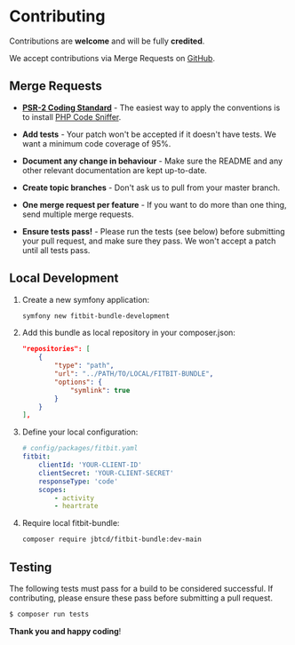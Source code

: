 # Contributing

Contributions are **welcome** and will be fully **credited**.

We accept contributions via Merge Requests on [GitHub](https://github.com/jbtcd/fitbit-sdk-php-symfony).


## Merge Requests

- **[PSR-2 Coding Standard](https://github.com/php-fig/fig-standards/blob/master/accepted/PSR-2-coding-style-guide.md)** - The easiest way to apply the conventions is to install [PHP Code Sniffer](http://pear.php.net/package/PHP_CodeSniffer).

- **Add tests** - Your patch won't be accepted if it doesn't have tests. We want a minimum code coverage of 95%.

- **Document any change in behaviour** - Make sure the README and any other relevant documentation are kept up-to-date.

- **Create topic branches** - Don't ask us to pull from your master branch.

- **One merge request per feature** - If you want to do more than one thing, send multiple merge requests.

- **Ensure tests pass!** - Please run the tests (see below) before submitting your pull request, and make sure they pass. We won't accept a patch until all tests pass.


## Local Development

1. Create a new symfony application:
    ```bash
    symfony new fitbit-bundle-development
    ```

2. Add this bundle as local repository in your composer.json:
    ```json
    "repositories": [
        {
            "type": "path",
            "url": "../PATH/TO/LOCAL/FITBIT-BUNDLE",
            "options": {
                "symlink": true
            }
        }
    ],
    ```

3. Define your local configuration:
    ```yaml
    # config/packages/fitbit.yaml
    fitbit:
        clientId: 'YOUR-CLIENT-ID'
        clientSecret: 'YOUR-CLIENT-SECRET'
        responseType: 'code'
        scopes:
            - activity
            - heartrate
    ```

4. Require local fitbit-bundle:
    ```bash
   composer require jbtcd/fitbit-bundle:dev-main
   ```


## Testing

The following tests must pass for a build to be considered successful. If contributing, please ensure these pass before submitting a pull request.

``` bash
$ composer run tests
```

**Thank you and happy coding**!
